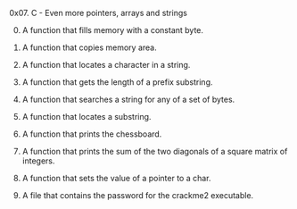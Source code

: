 0x07. C - Even more pointers, arrays and strings

0. A function that fills memory with a constant byte.

1. A function that copies memory area.

2. A function that locates a character in a string.

3. A function that gets the length of a prefix substring.

4. A function that searches a string for any of a set of bytes.

5. A function that locates a substring.

6. A function that prints the chessboard.

7. A function that prints the sum of the two diagonals of a square matrix of integers.

8. A function that sets the value of a pointer to a char.

9. A file that contains the password for the crackme2 executable.

